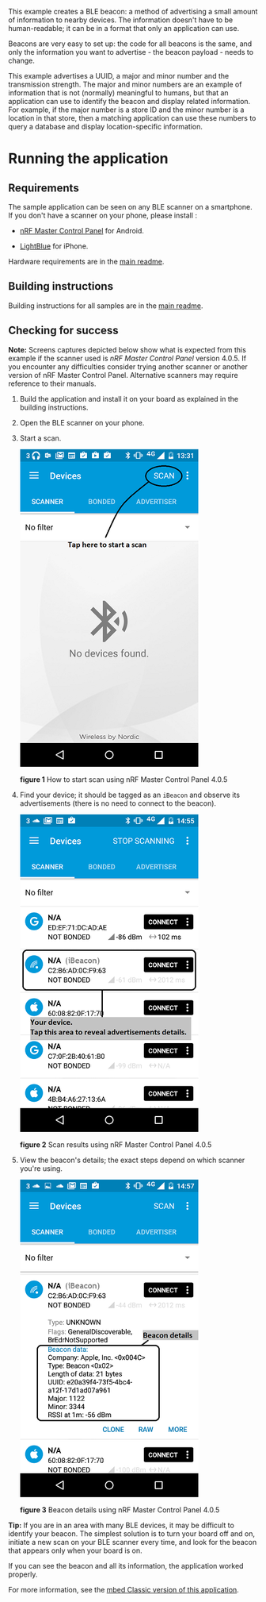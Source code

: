 This example creates a BLE beacon: a method of advertising a small amount of information to nearby devices. The information doesn't have to be human-readable; it can be in a format that only an application can use.

Beacons are very easy to set up: the code for all beacons is the same, and only the information you want to advertise - the beacon payload - needs to change.

This example advertises a UUID, a major and minor number and the transmission strength. The major and minor numbers are an example of information that is not (normally) meaningful to humans, but that an application can use to identify the beacon and display related information. For example, if the major number is a store ID and the minor number is a location in that store, then a matching application can use these numbers to query a database and display location-specific information.

# Running the application

## Requirements

The sample application can be seen on any BLE scanner on a smartphone. If you don't have a scanner on your phone, please install :

- [nRF Master Control Panel](https://play.google.com/store/apps/details?id=no.nordicsemi.android.mcp) for Android.

- [LightBlue](https://itunes.apple.com/gb/app/lightblue-bluetooth-low-energy/id557428110?mt=8) for iPhone.

Hardware requirements are in the [main readme](https://github.com/ARMmbed/ble-examples/blob/master/README.md).

## Building instructions

Building instructions for all samples are in the [main readme](https://github.com/ARMmbed/ble-examples/blob/master/README.md).

## Checking for success

**Note:** Screens captures depicted below show what is expected from this example if the scanner used is *nRF Master Control Panel* version 4.0.5. If you encounter any difficulties consider trying another scanner or another version of nRF Master Control Panel. Alternative scanners may require reference to their manuals.

1. Build the application and install it on your board as explained in the building instructions.
1. Open the BLE scanner on your phone.
1. Start a scan.

    ![](img/start_scan.png)

    **figure 1** How to start scan using nRF Master Control Panel 4.0.5

1. Find your device; it should be tagged as an `iBeacon` and observe its advertisements (there is no need to connect to the beacon).

    ![](img/discovery.png)

    **figure 2** Scan results using nRF Master Control Panel 4.0.5

1. View the beacon's details; the exact steps depend on which scanner you're using.

    ![](img/beacon_details.png)

    **figure 3** Beacon details using nRF Master Control Panel 4.0.5


**Tip:** If you are in an area with many BLE devices, it may be difficult to identify your beacon. The simplest solution is to turn your board off and on, initiate a new scan on your BLE scanner every time, and look for the beacon that appears only when your board is on.

If you can see the beacon and all its information, the application worked properly.

For more information, see the [mbed Classic version of this application](https://developer.mbed.org/teams/Bluetooth-Low-Energy/code/BLE_iBeacon/).
